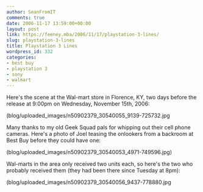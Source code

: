 ```yaml
---
author: SeanFromIT
comments: true
date: 2006-11-17 13:59:00+00:00
layout: post
link: https://feeney.mba/2006/11/17/playstation-3-lines/
slug: playstation-3-lines
title: Playstation 3 Lines
wordpress_id: 332
categories:
- best buy
- playstation 3
- sony
- walmart
---
```


Here's the scene at the Wal-mart store in Florence, KY, two days before the release at 9:00pm on Wednesday, November 15th, 2006:  
  
(blog/uploaded_images/n50902379_30540055_9139-725732.jpg

Many thanks to my old Geek Squad pals for whipping out their cell phone cameras. Here's a photo of Joel teasing the onlookers from a backroom at Best Buy before they could have one:  
  
(blog/uploaded_images/n50902379_30540053_4971-749596.jpg)

Wal-marts in the area only received two units each, so here's the two who probably received them (they had been there since Tuesday at 8pm):  
  
(blog/uploaded_images/n50902379_30540056_9437-778880.jpg
